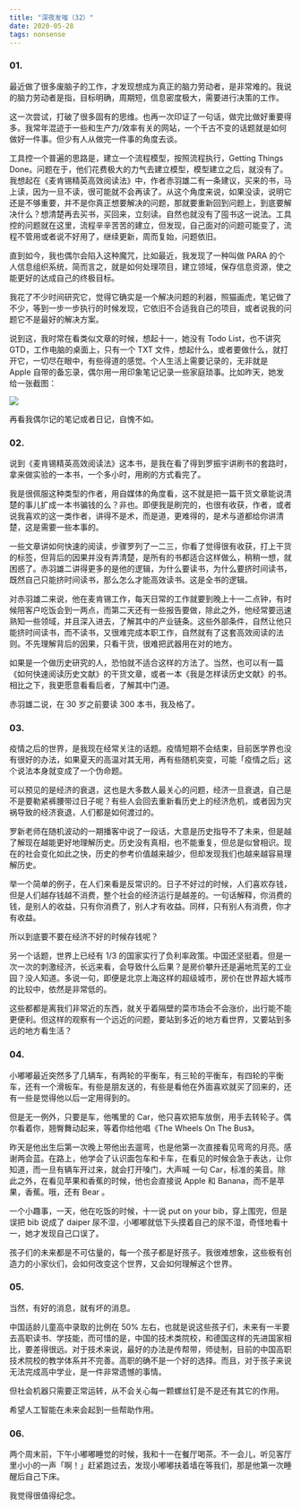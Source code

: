 ```yaml
---
title: "深夜发嗤（32）"
date: 2020-05-28
tags: nonsense
---
```


### 01.

最近做了很多废脑子的工作，才发现想成为真正的脑力劳动者，是非常难的。我说的脑力劳动者是指，目标明确，周期短，信息密度极大，需要进行决策的工作。

这一次尝试，打破了很多固有的思维。也再一次印证了一句话，做完比做好重要得多。我常年混迹于一些和生产力/效率有关的网站，一个千古不变的话题就是如何做好一件事。但少有人从做完一件事的角度去谈。

工具控一个普遍的思路是，建立一个流程模型，按照流程执行，Getting Things Done。问题在于，他们花费极大的力气去建立模型，模型建立之后，就没有了。我想起在《麦肯锡精英高效阅读法》中，作者赤羽雄二有一条建议，买来的书，马上读，因为一旦不读，很可能就不会再读了。从这个角度来说，如果没读，说明它还是不够重要，并不是你真正想要解决的问题，那就要重新回到问题上，到底要解决什么？想清楚再去买书，买回来，立刻读。自然也就没有了囤书这一说法。工具控的问题就在这里，流程辛辛苦苦的建立，但发现，自己面对的问题可能变了，流程不管用或者说不好用了，继续更新，周而复始，问题依旧。

直到如今，我也偶尔会陷入这种魔咒，比如最近，我发现了一种叫做 PARA 的个人信息组织系统，简而言之，就是如何处理项目，建立领域，保存信息资源，使之能更好的达成自己的终极目标。

我花了不少时间研究它，觉得它确实是一个解决问题的利器，照猫画虎，笔记做了不少，等到一步一步执行的时候发现，它依旧不合适我自己的项目，或者说我的问题它不是最好的解决方案。

说到这，我时常在看类似文章的时候，想起十一，她没有 Todo List，也不讲究 GTD，工作电脑的桌面上，只有一个 TXT 文件，想起什么，或者要做什么，就打开它，一切尽在眼中，有些得道的感觉。个人生活上需要记录的，无非就是 Apple 自带的备忘录，偶尔用一用印象笔记记录一些家庭琐事。比如昨天，她发给一张截图：

![](https://static.elizen.me/img/2020-05-28-71241590560412_.pic.jpg)

再看我偶尔记的笔记或者日记，自愧不如。

### 02.

说到《麦肯锡精英高效阅读法》这本书，是我在看了得到罗振宇讲刷书的套路时，拿来做实验的一本书，一个多小时，用刷的方式看完了。

我是很佩服这种类型的作者，用自媒体的角度看，这不就是把一篇干货文章能说清楚的事儿扩成一本书骗钱的么？非也。即便我是刷完的，也很有收获，作者，或者说我喜欢的这一类作者，讲得不是术，而是道，更难得的，是术与道都给你讲清楚，这是需要一些本事的。

一些文章讲如何快速的阅读，步骤罗列了一二三，你看了觉得很有收获，打上干货的标签，但背后的因果并没有弄清楚，是所有的书都适合这样做么，稍稍一想，就困惑了。赤羽雄二讲得更多的是他的逻辑，为什么要读书，为什么要挤时间读书，既然自己只能挤时间读书，那么怎么才能高效读书。这是全书的逻辑。

对赤羽雄二来说，他在麦肯锡工作，每天日常的工作就要到晚上十一二点钟，有时候陪客户吃饭会到一两点，而第二天还有一些报告要做，除此之外，他经常要迅速熟知一些领域，并且深入进去，了解其中的产业链条。这些外部条件，自然让他只能挤时间读书，而不读书，又很难完成本职工作，自然就有了这套高效阅读的法则。不先理解背后的因果，只看干货，很难把武器用在对的地方。

如果是一个做历史研究的人，恐怕就不适合这样的方法了。当然，也可以有一篇《如何快速阅读历史文献》的干货文章，或者一本《我是怎样读历史文献》的书。相比之下，我更愿意看看后者，了解其中门道。

赤羽雄二说，在 30 岁之前要读 300 本书，我及格了。

### 03.

疫情之后的世界，是我现在经常关注的话题。疫情短期不会结束，目前医学界也没有很好的办法，如果夏天的高温对其无用，再有些随机突变，可能「疫情之后」这个说法本身就变成了一个伪命题。

可以预见的是经济的衰退，这也是大多数人最关心的问题，经济一旦衰退，自己是不是要勒紧裤腰带过日子呢？有些人会回去重新看历史上的经济危机，或者因为灾祸导致的经济衰退，人们都是如何渡过的。

罗新老师在随机波动的一期播客中说了一段话，大意是历史指导不了未来，但是越了解现在越能更好地理解历史。历史没有真相，也不能重复，但总是似曾相识。现在的社会变化如此之快，历史的参考价值越来越少，但却发现我们也越来越容易理解历史。

举一个简单的例子，在人们来看是反常识的。日子不好过的时候，人们喜欢存钱，但是人们越存钱越不消费，整个社会的经济运行是越差的。一句话解释，你消费的钱，是别人的收益，只有你消费了，别人才有收益。同样，只有别人有消费，你才有收益。

所以到底要不要在经济不好的时候存钱呢？

另一个话题，世界上已经有 1/3 的国家实行了负利率政策。中国还坚挺着。但是一次一次的刺激经济，长远来看，会导致什么后果？是房价攀升还是遍地荒芜的工业园？没人知道。多说一句，即便是北京上海这样的超级城市，房价在世界超大城市的比较中，依然是非常低的。

这些都都是离我们非常近的东西，就关乎着隔壁的菜市场会不会涨价，出行能不能更便利。但这样的观察有一个远近的问题，要站到多近的地方看世界，又要站到多远的地方看生活？

### 04.

小嘟嘟最近突然多了几辆车，有两轮的平衡车，有三轮的平衡车，有四轮的平衡车，还有一个滑板车。有些是朋友送的，有些是看他在外面喜欢就买了回来的，还有一些是觉得他以后一定用得到的。

但是无一例外，只要是车，他嘴里的 Car，他只喜欢把车放倒，用手去转轮子。偶尔看着你，翘臀舞动起来，等着你给他唱《The Wheels On The Bus》。

昨天是他出生后第一次晚上带他出去遛弯，也是他第一次直接看见弯弯的月亮。感谢两会蓝。在路上，他学会了认识面包车和卡车，在看见的时候会急于表达，让你知道，而一旦有辆车开过来，就会打开嗓门，大声喊 一句 Car，标准的美音。除此之外，在看见苹果和香蕉的时候，他也会直接说 Apple 和 Banana，而不是苹果，香蕉。哦，还有 Bear 。

一个小趣事，一天，他在吃饭的时候，十一说 put on your bib，穿上围兜，但是误把 bib 说成了 daiper 尿不湿，小嘟嘟就低下头摸着自己的尿不湿，奇怪地看十一，她才发现自己口误了。

孩子们的未来都是不可估量的，每一个孩子都是好孩子。我很难想象，这些极有创造力的小家伙们，会如何改变这个世界，又会如何理解这个世界。

### 05.

当然，有好的消息，就有坏的消息。

中国适龄儿童高中录取的比例在 50% 左右，也就是说这些孩子们，未来有一半要去高职读书、学技能，而可惜的是，中国的技术类院校，和德国这样的先进国家相比，要差得很远。对于技术来说，最好的办法是传帮带，师徒制，目前的中国高职技术院校的教学体系并不完善。高职的确不是一个好的选择。而且，对于孩子来说无法完成高中学业，是一件非常遗憾的事情。

但社会机器只需要正常运转，从不会关心每一颗螺丝钉是不是还有其它的作用。

希望人工智能在未来会起到一些帮助作用。

### 06.

两个周末前，下午小嘟嘟睡觉的时候，我和十一在餐厅喝茶。不一会儿，听见客厅里小小的一声「啊！」赶紧跑过去，发现小嘟嘟扶着墙在等我们，那是他第一次睡醒后自己下床。

我觉得很值得纪念。

